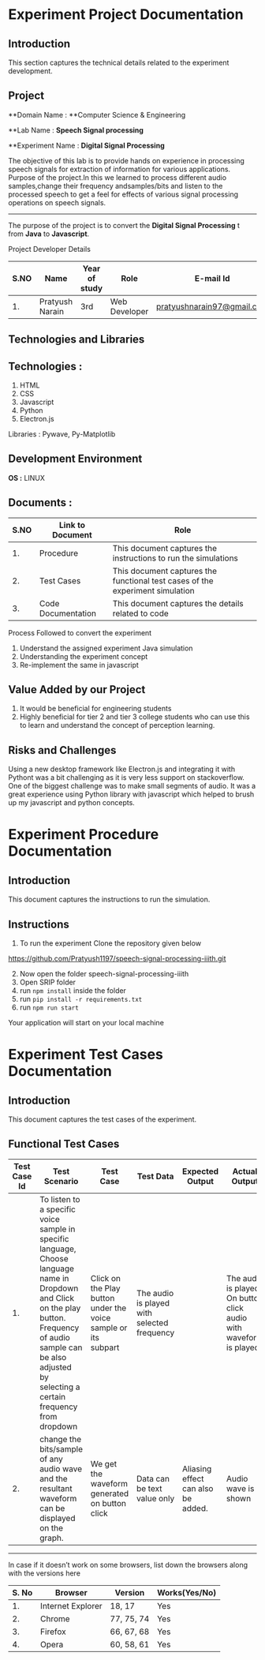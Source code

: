 Experiment Project Documentation
========================

Introduction
-----------------

This section captures the technical details related to the experiment development.

Project
-----------------

**Domain Name : **Computer Science & Engineering

**Lab Name : **Speech Signal processing** 

**Experiment Name : **Digital Signal Processing**

The objective of this lab is to provide hands on experience in processing speech signals for extraction of information for various applications.
Purpose of the project.In this we learned to process different audio samples,change their frequency andsamples/bits and listen to the processed speech to get a feel for effects of various signal processing operations on speech signals.


-----------------

The purpose of the project is to convert the **Digital Signal Processing** t  from **Java** to **Javascript**.

Project Developer Details

| S.NO | Name            | Year of study | Role          | E-mail Id                  | Github Handle                   |
|------|-----------------|---------------|---------------|----------------------------|---------------------------------|
| 1.   | Pratyush Narain | 3rd           | Web Developer | pratyushnarain97@gmail.com | https://github.com/Pratyush1197 |

Technologies and Libraries
-----------------

Technologies :
-----------------

1.  HTML
2.  CSS
3.  Javascript
4. Python
5. Electron.js

Libraries :   Pywave, Py-Matplotlib

Development Environment
-----------------

**OS :** LINUX

 Documents :
 -----------------

| S.NO | Link to Document   | Role                                                                          |
|------|--------------------|-------------------------------------------------------------------------------|
| 1.   | Procedure          | This document captures the instructions to run the  simulations               |
| 2.   | Test Cases         | This document captures the functional test cases of the experiment simulation |
| 3.   | Code Documentation | This document captures the  details related to code                           |

Process Followed to convert the experiment

1.  Understand the assigned experiment Java simulation
2.  Understanding the experiment concept
3.  Re-implement the same in javascript

Value Added by our Project
-----------------

1.  It would be beneficial for engineering students
2.  Highly beneficial for tier 2 and tier 3 college students who can use this to learn and understand the concept of perception learning.

Risks and Challenges
-----------------

Using a new desktop framework like Electron.js and integrating it with Pythont was a bit challenging as it is very less support on stackoverflow. One of the biggest challenge was to make small segments of audio. It was a great experience using Python library with javascript which helped to brush up my javascript and python concepts.

Experiment Procedure Documentation
========================

Introduction
-----------------

This document captures the instructions to run the simulation.

Instructions
-----------------

1.  To run the experiment Clone the repository given below

   https://github.com/Pratyush1197/speech-signal-processing-iiith.git

2.  Now open the folder speech-signal-processing-iiith
3.  Open SRIP folder
4. run `npm install` inside the folder 
5. run `pip install -r requirements.txt` 
6. run `npm run start`

Your application will start on your local machine

**Experiment Test Cases Documentation**
========================
Introduction
-----------------


This document captures the test cases of the experiment.

**Functional Test Cases**
-----------------



| Test Case Id | Test Scenario                                                    | Test Case                                     | Test Data                     | Expected Output                      | Actual Output                  | Test Result | Comments |
|--------------|------------------------------------------------------------------|-----------------------------------------------|-------------------------------|--------------------------------------|--------------------------------|-------------|----------|
| 1.           | To listen to a specific voice sample in specific language, Choose language name in Dropdown and Click on the play button. Frequency of audio sample can be also adjusted by selecting a certain frequency from dropdown | Click on the Play button under the voice sample or its subpart |  The audio is played with selected frequency|  |  The audio is played On button click audio with waveform is played  | |  The audio is played On button click audio with waveform is played  | Pass |       | None     |
| 2.           | change the bits/sample of any audio wave and the resultant waveform can be displayed on the graph. | We get the waveform generated on button click | Data can be text value only| Aliasing effect can also be added. | Audio wave is shown  | Pass        | None     |

****

In case if it doesn’t work on some browsers, list down the browsers along with the versions here


| S. No | Browser           | Version  | Works(Yes/No) |
|-------|-------------------|----------|---------------|
| 1.    | Internet Explorer | 18, 17    | Yes           |
| 2.    | Chrome            | 77, 75, 74 | Yes           |
| 3.    | Firefox           | 66, 67, 68 | Yes           |
| 4.    | Opera             | 60, 58, 61 | Yes           |



 
